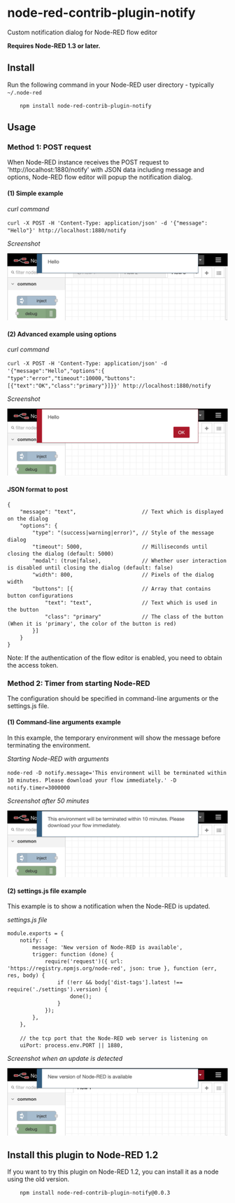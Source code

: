 # node-red-contrib-plugin-notify
Custom notification dialog for Node-RED flow editor

**Requires Node-RED 1.3 or later.**

Install
-------

Run the following command in your Node-RED user directory - typically `~/.node-red`

        npm install node-red-contrib-plugin-notify

Usage
-----

### Method 1: POST request 
When Node-RED instance receives the POST request to 'http://localhost:1880/notify' with JSON data including message and options, Node-RED flow editor will popup the notification dialog.       

#### (1) Simple example

_curl command_

``
curl -X POST -H 'Content-Type: application/json' -d '{"message": "Hello"}' http://localhost:1880/notify
``

_Screenshot_

![](post.png)

#### (2) Advanced example using options

_curl command_

``
curl -X POST -H 'Content-Type: application/json' -d '{"message":"Hello","options":{ "type":"error","timeout":10000,"buttons":[{"text":"OK","class":"primary"}]}}' http://localhost:1880/notify
``

_Screenshot_

![](post2.png)

#### JSON format to post

```
{
    "message": "text",                     // Text which is displayed on the dialog
    "options": {
        "type": "(success|warning|error)", // Style of the message dialog
        "timeout": 5000,                   // Milliseconds until closing the dialog (default: 5000)
        "modal": (true|false),             // Whether user interaction is disabled until closing the dialog (default: false)
        "width": 800,                      // Pixels of the dialog width
        "buttons": [{                      // Array that contains button configurations
            "text": "text",                // Text which is used in the button
            "class": "primary"             // The class of the button (When it is 'primary', the color of the button is red)
        }]
    }
}
```

Note: If the authentication of the flow editor is enabled, you need to obtain the access token.

### Method 2: Timer from starting Node-RED
The configuration should be specified in command-line arguments or the settings.js file. 

#### (1) Command-line arguments example
In this example, the temporary environment will show the message before terminating the environment.

_Starting Node-RED with arguments_

``
node-red -D notify.message='This environment will be terminated within 10 minutes. Please download your flow immediately.' -D notify.timer=3000000
``

_Screenshot after 50 minutes_

![](timer.png)

#### (2) settings.js file example
This example is to show a notification when the Node-RED is updated.

_settings.js file_

```
module.exports = {
    notify: {
        message: 'New version of Node-RED is available',
        trigger: function (done) {
            require('request')({ url: 'https://registry.npmjs.org/node-red', json: true }, function (err, res, body) {
                if (!err && body['dist-tags'].latest !== require('./settings').version) {
                    done();
                }
            });
        },
    },

    // the tcp port that the Node-RED web server is listening on
    uiPort: process.env.PORT || 1880,
```

_Screenshot when an update is detected_

![](update.png)

Install this plugin to Node-RED 1.2
-------

If you want to try this plugin on Node-RED 1.2, you can install it as a node using the old version. 
        
        npm install node-red-contrib-plugin-notify@0.0.3

